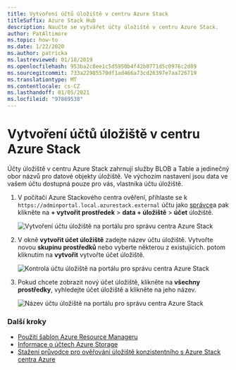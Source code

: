 ```yaml
---
title: Vytvoření účtů úložiště v centru Azure Stack
titleSuffix: Azure Stack Hub
description: Naučte se vytvářet účty úložiště v centru Azure Stack.
author: PatAltimore
ms.topic: how-to
ms.date: 1/22/2020
ms.author: patricka
ms.lastreviewed: 01/18/2019
ms.openlocfilehash: 953ba2c8ee1c5d5950b4f42b0771d5c0976c2d89
ms.sourcegitcommit: 733a22985570df1ad466a73cd26397e7aa726719
ms.translationtype: MT
ms.contentlocale: cs-CZ
ms.lasthandoff: 01/05/2021
ms.locfileid: "97869538"
---
```

# <a name="create-storage-accounts-in-azure-stack-hub"></a>Vytvoření účtů úložiště v centru Azure Stack

Účty úložiště v centru Azure Stack zahrnují služby BLOB a Table a jedinečný obor názvů pro datové objekty úložiště. Ve výchozím nastavení jsou data ve vašem účtu dostupná pouze pro vás, vlastníka účtu úložiště.

1. V počítači Azure Stackového centra ověření, přihlaste se k `https://adminportal.local.azurestack.external` účtu jako [správce](../asdk/asdk-connect.md)a pak klikněte na **+ vytvořit prostředek**  >  **data + úložiště**  >  **účet** úložiště.

   ![Vytvoření účtu úložiště na portálu pro správu centra Azure Stack](media/azure-stack-provision-storage-account/image01.png)

2. V okně **vytvořit účet úložiště** zadejte název účtu úložiště. Vytvořte novou **skupinu prostředků** nebo vyberte některou z existujících. potom kliknutím na **vytvořit** vytvořte účet úložiště.

   ![Kontrola účtu úložiště na portálu pro správu centra Azure Stack](media/azure-stack-provision-storage-account/image02.png)

3. Pokud chcete zobrazit nový účet úložiště, klikněte na **všechny prostředky**, vyhledejte účet úložiště a klikněte na jeho název.

    ![Název účtu úložiště na portálu pro správu centra Azure Stack](media/azure-stack-provision-storage-account/image03.png)

### <a name="next-steps"></a>Další kroky

- [Použití šablon Azure Resource Manageru](../user/azure-stack-arm-templates.md)
- [Informace o účtech Azure Storage](/azure/storage/common/storage-create-storage-account)
- [Stažení průvodce pro ověřování úložiště konzistentního s Azure Stack centra Azure](https://aka.ms/azurestacktp1doc)
